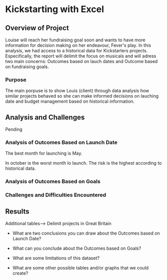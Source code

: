 # Kickstarting with Excel

## Overview of Project
Louise will reach her fundraising goal soon and wants to have more information for decision making on her endeavour, Fever's play. In this analysis, we had access to a historical data for Kickstarters projects. Especifically, the report will delimit the focus on musicals and will adress two main concerns: Outcomes based on lauch dates and Outcome based on fundraising goals. 

### Purpose
The main porpuse is to show Louis (client) through data analysis how similar projects behaved so she can make informed decisions on lauching date and budget management based on historical information.  

## Analysis and Challenges
Pending

### Analysis of Outcomes Based on Launch Date

The best month for launching is May. 



In october is the worst month lo launch. The risk is the highest according to historical data. 



### Analysis of Outcomes Based on Goals

### Challenges and Difficulties Encountered

## Results

Additional tables--> Delimit projects in Great Britain

- What are two conclusions you can draw about the Outcomes based on Launch Date?

- What can you conclude about the Outcomes based on Goals?

- What are some limitations of this dataset?

- What are some other possible tables and/or graphs that we could create?
  
